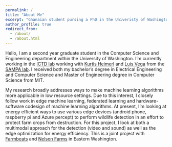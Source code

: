 ```yaml
---
permalink: /
title: "About Me"
excerpt: "Ghanaian student pursing a PhD in the Univeristy of Washington."
author_profile: true
redirect_from: 
  - /about/
  - /about.html
---
```


Hello, I am a second year graduate student in the Computer Science and Engineering department within the University of Washington. I’m currently working in the [ICTD lab](https://ictd.cs.washington.edu) working with [Kurtis Heimerl](https://kurti.sh) and [Luis Vega](https://homes.cs.washington.edu/~vegaluis/) from the [SAMPA lab](https://sampa.cs.washington.edu/new/index.html). I received both my bachelor’s degree in Electrical Engineering and Computer Science and Master of Engineering degree in Computer Science from MIT.

My research broadly addresses ways to make machine learning algorithms more applicable in low resource settings. Due to this interest, I closely follow work in edge machine learning, federated learning and hardware-software codesign of machine learning algorithms. At present, I’m looking at energy efficient ways to use various edge devices (android phone, raspberry pi and Azure percept) to perform wildlife detection in an effort to protect farm crops from destruction. For this project, I look at both a multimodal approach for the detection (video and sound) as well as the edge optimization for energy efficiency. This is a joint project with [Farmbeats](https://www.microsoft.com/en-us/research/project/farmbeats-iot-agriculture/) and [Nelson Farms](https://www.facebook.com/farmingtherollinghills/) in Eastern Washington.
